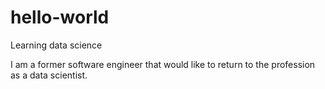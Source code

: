 # hello-world
Learning data science

I am a former software engineer that would like to return to the profession as a data scientist.
